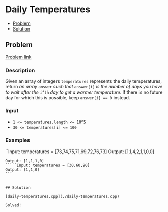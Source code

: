 # Daily Temperatures
- [Problem](#problem)
- [Solution](#solution)

## Problem
[Problem link](https://leetcode.com/problems/daily-temperatures)

### Description
Given an array of integers `temperatures` represents the daily temperatures, return *an array* `answer` *such that* `answer[i]` *is the number of days you have to wait after the* `i^th` *day to get a warmer temperature*. If there is no future day for which this is possible, keep `answer[i] == 0` instead.

### Input


- `1 <= temperatures.length <= 10^5`
- `30 <= temperatures[i] <= 100`




### Examples
``Input: temperatures = [73,74,75,71,69,72,76,73]
Output: [1,1,4,2,1,1,0,0]
`````Input: temperatures = [30,40,50,60]
Output: [1,1,1,0]
`````Input: temperatures = [30,60,90]
Output: [1,1,0]
```


## Solution

[daily-temperatures.cpp](./daily-temperatures.cpp)

Solved!